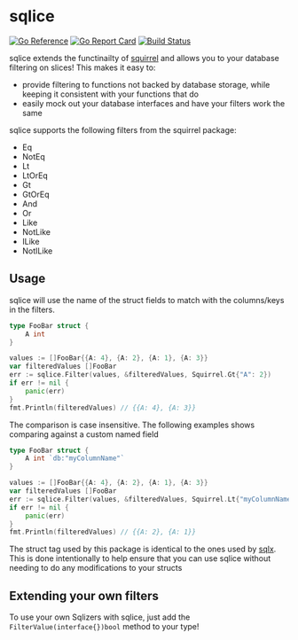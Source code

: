 # sqlice
[![Go Reference](https://pkg.go.dev/badge/github.com/pixelrazor/sqlice.svg)](https://pkg.go.dev/github.com/pixelrazor/sqlice) 
[![Go Report Card](https://goreportcard.com/badge/github.com/pixelrazor/sqlice)](https://goreportcard.com/report/github.com/pixelrazor/sqlice) 
[![Build Status](https://github.com/pixelrazor/sqlice/actions/workflows/build.yml/badge.svg)](https://github.com/pixelrazor/sqlice/actions/workflows/build.yml)

sqlice extends the functinailty of [squirrel](https://github.com/Masterminds/squirrel) and allows you to your database filtering on slices!
This makes it easy to:
 - provide filtering to functions not backed by database storage, while keeping it consistent with your functions that do
 - easily mock out your database interfaces and have your filters work the same

sqlice supports the following filters from the squirrel package:
 - Eq
 - NotEq
 - Lt
 - LtOrEq
 - Gt
 - GtOrEq
 - And
 - Or
 - Like
 - NotLike
 - ILike
 - NotILike

 ## Usage

 sqlice will use the name of the struct fields to match with the columns/keys in the filters.

```go
type FooBar struct {
    A int
}

values := []FooBar{{A: 4}, {A: 2}, {A: 1}, {A: 3}}
var filteredValues []FooBar
err := sqlice.Filter(values, &filteredValues, Squirrel.Gt{"A": 2})
if err != nil {
    panic(err)
}
fmt.Println(filteredValues) // {{A: 4}, {A: 3}}
```

The comparison is case insensitive. The following examples shows comparing against a custom named field

```go
type FooBar struct {
    A int `db:"myColumnName"`
}

values := []FooBar{{A: 4}, {A: 2}, {A: 1}, {A: 3}}
var filteredValues []FooBar
err := sqlice.Filter(values, &filteredValues, Squirrel.Lt{"myColumnName": 3})
if err != nil {
    panic(err)
}
fmt.Println(filteredValues) // {{A: 2}, {A: 1}}
```

The struct tag used by this package is identical to the ones used by [sqlx](https://github.com/jmoiron/sqlx). This is done intentionally to help
ensure that you can use sqlice without needing to do any modifications to your structs

 ## Extending your own filters

 To use your own Sqlizers with sqlice, just add the `FilterValue(interface{})bool` method to your type!